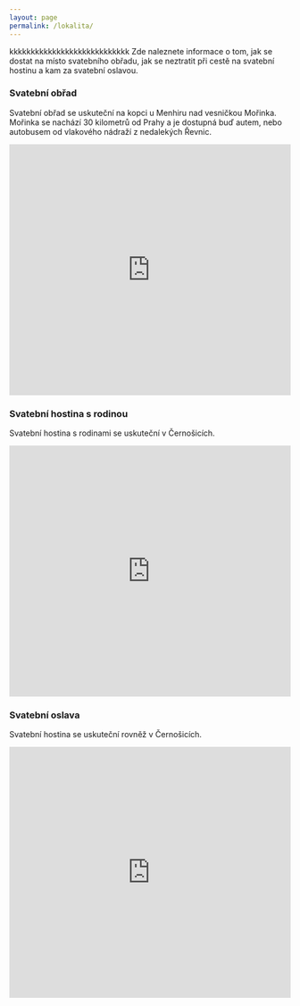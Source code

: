 ```yaml
---
layout: page
permalink: /lokalita/
---
```

kkkkkkkkkkkkkkkkkkkkkkkkkkkk
Zde naleznete informace o tom, jak se dostat na místo svatebního obřadu, jak se neztratit při cestě na svatební hostinu a kam za svatební oslavou.

### Svatební obřad
Svatební obřad se uskuteční na kopci u Menhiru nad vesničkou Mořinka. Mořinka se nachází 30 kilometrů od Prahy a je dostupná buď autem, nebo autobusem od vlakového nádraží z nedalekých Řevnic.
<iframe src="https://www.google.com/maps/embed?pb=!1m18!1m12!1m3!1d1842.143688781865!2d14.236580750384487!3d49.943207831564706!2m3!1f0!2f0!3f0!3m2!1i1024!2i768!4f13.1!3m3!1m2!1s0x0%3A0x0!2zNDnCsDU2JzM1LjUiTiAxNMKwMTQnMTkuNiJF!5e1!3m2!1sen!2sus!4v1612106452003!5m2!1sen!2sus&z=19" width="100%" height="450" frameborder="0" style="border:0;" allowfullscreen="" aria-hidden="false" tabindex="0"></iframe>

### Svatební hostina s rodinou
Svatební hostina s rodinami se uskuteční v Černošicích.
<iframe src="https://www.google.com/maps/embed?pb=!1m18!1m12!1m3!1d1841.7574288317574!2d14.305052150384949!3d49.953308130842125!2m3!1f0!2f0!3f0!3m2!1i1024!2i768!4f13.1!3m3!1m2!1s0x0%3A0x0!2zNDnCsDU3JzExLjkiTiAxNMKwMTgnMjYuMSJF!5e1!3m2!1sen!2sus!4v1612106600436!5m2!1sen!2sus&zoom=9" width="100%" height="450" frameborder="0" style="border:0;" allowfullscreen="" aria-hidden="false" tabindex="0"></iframe>

### Svatební oslava
Svatební hostina se uskuteční rovněž v Černošicích.
<iframe src="https://www.google.com/maps/embed?pb=!1m18!1m12!1m3!1d1841.456597234386!2d14.314107250385371!3d49.961173530279304!2m3!1f0!2f0!3f0!3m2!1i1024!2i768!4f13.1!3m3!1m2!1s0x0%3A0x0!2zNDnCsDU3JzQwLjIiTiAxNMKwMTgnNTguNyJF!5e1!3m2!1sen!2sus!4v1612106664767!5m2!1sen!2sus&zoom=9" width="100%" height="450" frameborder="0" style="border:0;" allowfullscreen="" aria-hidden="false" tabindex="0"></iframe>

